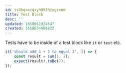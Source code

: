 ```yaml
---
id: ss0bqxezqxyh9939zygzxem
title: Test Block
desc: ''
updated: 1658661024647
created: 1658654606822
---
```


Tests have to be inside of a test block like `it` or `test` etc.

```js
it('should add 1 + 2 to equal 3', () => {
    const result = sum(1, 2);
    expect(result).toBe(7);
});
```
